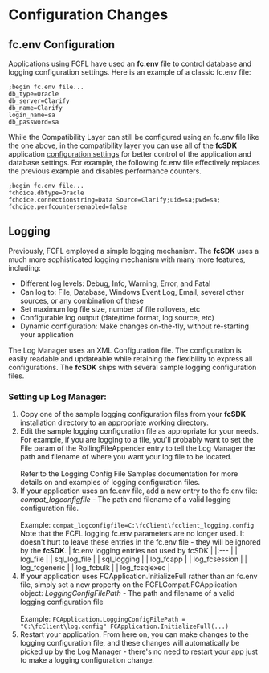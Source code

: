 # Configuration Changes

## fc.env Configuration

Applications using FCFL have used an **fc.env** file to control database and logging configuration settings. Here is an example of a classic fc.env file:

```
;begin fc.env file...
db_type=Oracle
db_server=Clarify
db_name=Clarify
login_name=sa
db_password=sa
```

While the Compatibility Layer can still be configured using an fc.env file like the one above, in the compatibility layer you can use all of the **fcSDK** application [configuration settings](../basic-configuration.md) for better control of the application and database settings. For example, the following fc.env file effectively replaces the previous example and disables performance counters.

```
;begin fc.env file...
fchoice.dbtype=Oracle
fchoice.connectionstring=Data Source=Clarify;uid=sa;pwd=sa;
fchoice.perfcountersenabled=false
```

## Logging

Previously, FCFL employed a simple logging mechanism. The **fcSDK** uses a much more sophisticated logging mechanism with many more features, including:

* Different log levels: Debug, Info, Warning, Error, and Fatal
* Can log to: File, Database, Windows Event Log, Email, several other sources, or any combination of these
* Set maximum log file size, number of file rollovers, etc
* Configurable log output (date/time format, log source, etc)
* Dynamic configuration: Make changes on-the-fly, without re-starting your application

The Log Manager uses an XML Configuration file. The configuration is easily readable and updateable while retaining the flexibility to express all configurations. The **fcSDK** ships with several sample logging configuration files.

### Setting up Log Manager:

1. Copy one of the sample logging configuration files from your **fcSDK** installation directory to an appropriate working directory.
1. Edit the sample logging configuration file as appropriate for your needs.
		For example, if you are logging to a file, you'll probably want to set the File param of the RollingFileAppender entry to tell the Log Manager the path and filename of where you want your log file to be located.<br/><br/>Refer to the Logging Config File Samples documentation for more details on and examples of logging configuration files.
1. If your application uses an fc.env file, add a new entry to the fc.env file:
		*compat_logconfigfile* - The path and filename of a valid logging configuration file.<br/><br/>Example:
		```
		compat_logconfigfile=C:\fcClient\fcclient_logging.config
		``` 
		Note that the FCFL logging fc.env parameters are no longer used. It doesn't hurt to leave these entries in the fc.env file - they will be ignored by the **fcSDK**.
		| fc.env logging entries not used by fcSDK |
		|:--- |
		| log_file |
		| sql_log_file |
		| sql_logging |
		| log_fcapp |
		| log_fcsession |
		| log_fcgeneric |
		| log_fcbulk |
		| log_fcsqlexec |
1. If your application uses FCApplication.InitializeFull rather than an fc.env file, simply set a new property on the FCFLCompat.FCApplication object:
		*LoggingConfigFilePath* - The path and filename of a valid logging configuration file<br/><br/>Example:
		```
		FCApplication.LoggingConfigFilePath = "C:\fcClient\log.config"
		FCApplication.InitializeFull(...)
		```
1. Restart your application.
		From here on, you can make changes to the logging configuration file, and these changes will automatically be picked up by the Log Manager - there's no need to restart your app just to make a logging configuration change.
